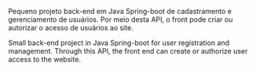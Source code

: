 Pequeno projeto back-end em Java Spring-boot de cadastramento e gerenciamento de usuários. Por meio desta API, o front pode criar ou autorizar o acesso de usuários ao site.



Small back-end project in Java Spring-boot for user registration and management. Through this API, the front end can create or authorize user access to the website.
